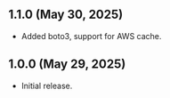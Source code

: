## 1.1.0 (May 30, 2025)
* Added boto3, support for AWS cache.

## 1.0.0 (May 29, 2025)
* Initial release.
